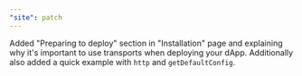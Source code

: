 ```yaml
---
"site": patch
---
```


Added "Preparing to deploy" section in "Installation" page and explaining why it's important to use transports when deploying your dApp. Additionally also added a quick example with `http` and `getDefaultConfig`.
